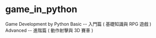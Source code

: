 # game_in_python
Game Development by Python
Basic       -- 入門篇 ( 基礎知識與 RPG 遊戲 )
Advanced    -- 進階篇 ( 動作射擊與 3D 賽車 )